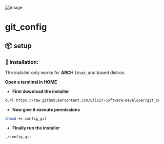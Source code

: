 ![image](https://github.com/user-attachments/assets/eb74554a-7486-4506-a166-3475eacc97f5)



# git_config
## 📦 setup

### 💾 Installation:
The installer only works for **ARCH** Linux, and based distros.

<b>Open a terminal in HOME</b>

- **First download the installer**
```sh
curl https://raw.githubusercontent.com/Elixir-Software-Developer/git_config/master/config_git -o $HOME/config_git
```

- **Now give it execute permissions**
```sh
chmod +x config_git
```
- **Finally run the installer**
```sh
./config_git
```
